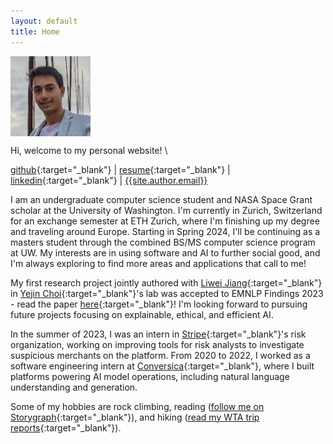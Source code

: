 ```yaml
---
layout: default
title: Home
---
```

<img src="/public/img/personal-photo.jpg" style="display: block; margin-top: auto; margin-left: 0rem; margin-right: auto; width: 8rem; height: 8rem;" />

Hi, welcome to my personal website! \
<!--- [blog]({{absolute_url}}/blog) | -->
[github](https://github.com/{{site.author.github}}){:target="_blank"} |
[resume]({{absolute_url}}/public/files/resume.pdf){:target="_blank"} |
[linkedin](https://linkedin.com/in/{{site.author.linkedin}}){:target="_blank"} |
[{{site.author.email}}](mailto:{{site.author.email}})

I am an undergraduate computer science student and NASA Space Grant scholar at the University of Washington. 
I'm currently in Zurich, Switzerland for an exchange semester at ETH Zurich, where I'm finishing up my degree and traveling around Europe.
Starting in Spring 2024, I'll be continuing as a masters student through the combined BS/MS computer science program at UW.
My interests are in using software and AI to further social good, and I'm always exploring to find more areas and applications that call to me!

My first research project jointly authored with [Liwei Jiang](https://liweijiang.me/){:target="_blank"} in [Yejin Choi](https://homes.cs.washington.edu/~yejin/){:target="_blank"}'s lab was accepted to EMNLP Findings 2023 - read the paper [here](https://arxiv.org/abs/2310.15431){:target="_blank"}!
I'm looking forward to pursuing future projects focusing on explainable, ethical, and efficient AI.

In the summer of 2023, I was an intern in [Stripe](https://stripe.com){:target="_blank"}'s risk organization, working on improving tools for risk analysts to investigate suspicious merchants on the platform. 
From 2020 to 2022, I worked as a software engineering intern at [Conversica](https://conversica.com){:target="_blank"}, where I built platforms powering AI model operations, including natural language understanding and generation.

Some of my hobbies are rock climbing,
reading ([follow me on Storygraph](https://app.thestorygraph.com/profile/kavelrao){:target="_blank"}),
and hiking ([read my WTA trip reports](https://www.wta.org/@@backpacks/scrnm-kavellier){:target="_blank"}).
